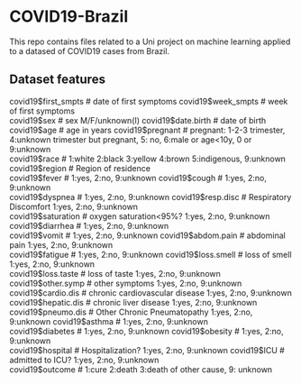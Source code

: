# COVID19-Brazil
This repo contains files related to a Uni project on machine learning applied to a datased of COVID19 cases from Brazil.
## Dataset features
covid19$first_smpts # date of first symptoms  
covid19$week_smpts # week of first symptoms  
covid19$sex # sex M/F/unknown(I)  
covid19$date.birth # date of birth  
covid19$age # age in years  
covid19$pregnant # pregnant: 1-2-3 trimester, 4:unknown trimester but pregnant, 5: no, 6:male or age<10y, 0 or 9:unknown  
covid19$race # 1:white 2:black 3:yellow 4:brown 5:indigenous, 9:unknown  
covid19$region # Region of residence  
covid19$fever # 1:yes, 2:no, 9:unknown  
covid19$cough # 1:yes, 2:no, 9:unknown  
covid19$dyspnea # 1:yes, 2:no, 9:unknown  
covid19$resp.disc # Respiratory Discomfort 1:yes, 2:no, 9:unknown  
covid19$saturation # oxygen saturation<95%? 1:yes, 2:no, 9:unknown  
covid19$diarrhea # 1:yes, 2:no, 9:unknown  
covid19$vomit # 1:yes, 2:no, 9:unknown  
covid19$abdom.pain # abdominal pain 1:yes, 2:no, 9:unknown  
covid19$fatigue # 1:yes, 2:no, 9:unknown  
covid19$loss.smell # loss of smell 1:yes, 2:no, 9:unknown  
covid19$loss.taste # loss of taste 1:yes, 2:no, 9:unknown  
covid19$other.symp # other symptoms 1:yes, 2:no, 9:unknown  
covid19$cardio.dis # chronic cardiovascular disease 1:yes, 2:no, 9:unknown  
covid19$hepatic.dis # chronic liver disease 1:yes, 2:no, 9:unknown  
covid19$pneumo.dis # Other Chronic Pneumatopathy 1:yes, 2:no, 9:unknown  
covid19$asthma # 1:yes, 2:no, 9:unknown  
covid19$diabetes # 1:yes, 2:no, 9:unknown  
covid19$obesity # 1:yes, 2:no, 9:unknown  
covid19$hospital # Hospitalization? 1:yes, 2:no, 9:unknown  
covid19$ICU # admitted to ICU? 1:yes, 2:no, 9:unknown  
covid19$outcome # 1:cure 2:death 3:death of other cause, 9: unknown  
